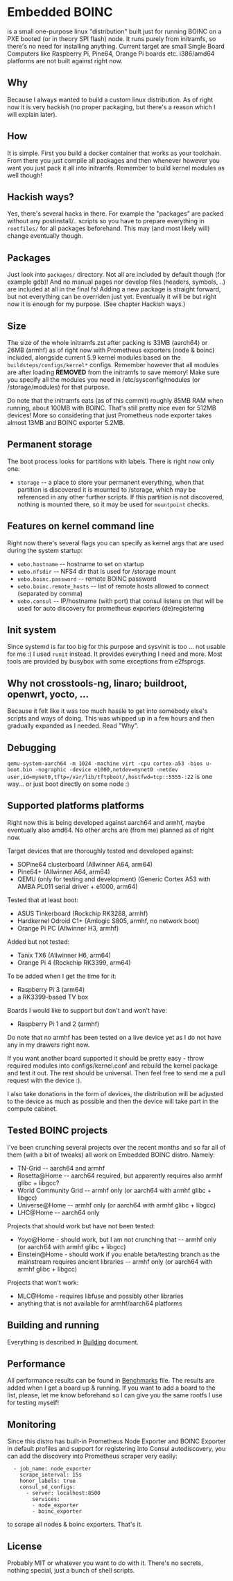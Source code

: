 # Embedded BOINC

is a small one-purpose linux "distribution" built just for running BOINC on a PXE booted (or in theory SPI flash) node. It runs purely from initramfs, so there's no need for installing anything. Current target are small Single Board Computers like Raspberry Pi, Pine64, Orange Pi boards etc. i386/amd64 platforms are not built against right now.

## Why

Because I always wanted to build a custom linux distribution. As of right now it is very hackish (no proper packaging, but there's a reason which I will explain later).

## How

It is simple. First you build a docker container that works as your toolchain. From there you just compile all packages and then whenever however you want you just pack it all into initramfs. Remember to build kernel modules as well though!

## Hackish ways?

Yes, there's several hacks in there. For example the "packages" are packed without any postinstall/.. scripts so you have to prepare everything in `rootfiles/` for all packages beforehand. This may (and most likely will) change eventually though.

## Packages

Just look into `packages/` directory. Not all are included by default though (for example gdb)! And no manual pages nor develop files (headers, symbols, ..) are included at all in the final fs! Adding a new package is straight forward, but not everything can be overriden just yet. Eventually it will be but right now it is enough for my purpose. (See chapter Hackish ways.)

## Size

The size of the whole initramfs.zst after packing is 33MB (aarch64) or 26MB (armhf) as of right now with Prometheus exporters (node & boinc) included, alongside current 5.9 kernel modules based on the `buildsteps/configs/kernel*` configs. Remember however that all modules are after loading **REMOVED** from the initramfs to save memory! Make sure you specify all the modules you need in /etc/sysconfig/modules (or /storage/modules) for that purpose.

Do note that the initramfs eats (as of this commit) roughly 85MB RAM when running, about 100MB with BOINC. That's still pretty nice even for 512MB devices! More so considering that just Prometheus node exporter takes almost 13MB and BOINC exporter 5.2MB.

## Permanent storage

The boot process looks for partitions with labels. There is right now only one:

- `storage` -- a place to store your permanent everything, when that partition is discovered it is mounted to /storage, which may be referenced in any other further scripts. If this partition is not discovered, nothing is mounted there, so it may be used for `mountpoint` checks.

## Features on kernel command line

Right now there's several flags you can specify as kernel args that are used during the system startup:

- `uebo.hostname` -- hostname to set on startup
- `uebo.nfsdir` -- NFS4 dir that is used for /storage mount
- `uebo.boinc.password` -- remote BOINC password
- `uebo.boinc.remote_hosts` -- list of remote hosts allowed to connect (separated by comma)
- `uebo.consul` -- IP/hostname (with port) that consul listens on that will be used for auto discovery for prometheus exporters (de)registering

## Init system

Since systemd is far too big for this purpose and sysvinit is too ... not usable for me :) I used `runit` instead. It provides everything I need and more. Most tools are provided by busybox with some exceptions from e2fsprogs.

## Why not crosstools-ng, linaro; buildroot, openwrt, yocto, ...

Because it felt like it was too much hassle to get into somebody else's scripts and ways of doing. This was whipped up in a few hours and then gradually expanded as I needed. Read "Why".

## Debugging

`qemu-system-aarch64 -m 1024 -machine virt -cpu cortex-a53 -bios u-boot.bin -nographic -device e1000,netdev=mynet0 -netdev user,id=mynet0,tftp=/var/lib/tftpboot/,hostfwd=tcp::5555-:22` is one way... or just boot directly on some node :)

## Supported platforms platforms

Right now this is being developed against aarch64 and armhf, maybe eventually also amd64. No other archs are (from me) planned as of right now.

Target devices that are thoroughly tested and developed against:
- SOPine64 clusterboard (Allwinner A64, arm64)
- Pine64+ (Allwinner A64, arm64)
- QEMU (only for testing and development) (Generic Cortex A53 with AMBA PL011 serial driver + e1000, arm64)

Tested that at least boot:
- ASUS Tinkerboard (Rockchip RK3288, armhf)
- Hardkernel Odroid C1+ (Amlogic S805, armhf, no network boot)
- Orange Pi PC (Allwinner H3, armhf)

Added but not tested:
- Tanix TX6 (Allwinner H6, arm64)
- Orange Pi 4 (Rockchip RK3399, arm64)

To be added when I get the time for it:
- Raspberry Pi 3 (arm64)
- a RK3399-based TV box

Boards I would like to support but don't and won't have:
- Raspberry Pi 1 and 2 (armhf)

Do note that no armhf has been tested on a live device yet as I do not have any in my drawers right now.

If you want another board supported it should be pretty easy - throw required modules into configs/kernel.conf and rebuild the kernel package and test it out. The rest should be universal. Then feel free to send me a pull request with the device :).

I also take donations in the form of devices, the distribution will be adjusted to the device as much as possible and then the device will take part in the compute cabinet.

## Tested BOINC projects

I've been crunching several projects over the recent months and so far all of them (with a bit of tweaks) all work on Embedded BOINC distro. Namely:
- TN-Grid -- aarch64 and armhf
- Rosetta@Home -- aarch64 required, but apparently requires also armhf glibc + libgcc?
- World Community Grid -- armhf only (or aarch64 with armhf glibc + libgcc)
- Universe@Home -- armhf only (or aarch64 with armhf glibc + libgcc)
- LHC@Home -- aarch64 only

Projects that should work but have not been tested:
- Yoyo@Home - should work, but I am not crunching that -- armhf only (or aarch64 with armhf glibc + libgcc)
- Einstein@Home - should work if you enable beta/testing branch as the mainstream requires ancient libraries -- armhf only (or aarch64 with armhf glibc + libgcc)

Projects that won't work:
- MLC@Home - requires libfuse and possibly other libraries
- anything that is not available for armhf/aarch64 platforms

## Building and running

Everything is described in [Building](Building.md) document.

## Performance

All performance results can be found in [Benchmarks](Benchmarks.md) file. The results are added when I get a board up & running. If you want to add a board to the list, please, let me know beforehand so I can give you the same rootfs I use for testing myself!

## Monitoring

Since this distro has built-in Prometheus Node Exporter and BOINC Exporter in default profiles and support for registering into Consul autodiscovery, you can add the discovery into Prometheus scraper very easily:

```
  - job_name: node_exporter
    scrape_interval: 15s
    honor_labels: true
    consul_sd_configs:
      - server: localhost:8500
        services: 
        - node_exporter
        - boinc_exporter
```

to scrape all nodes & boinc exporters. That's it.

## License

Probably MIT or whatever you want to do with it. There's no secrets, nothing special, just a bunch of shell scripts.
